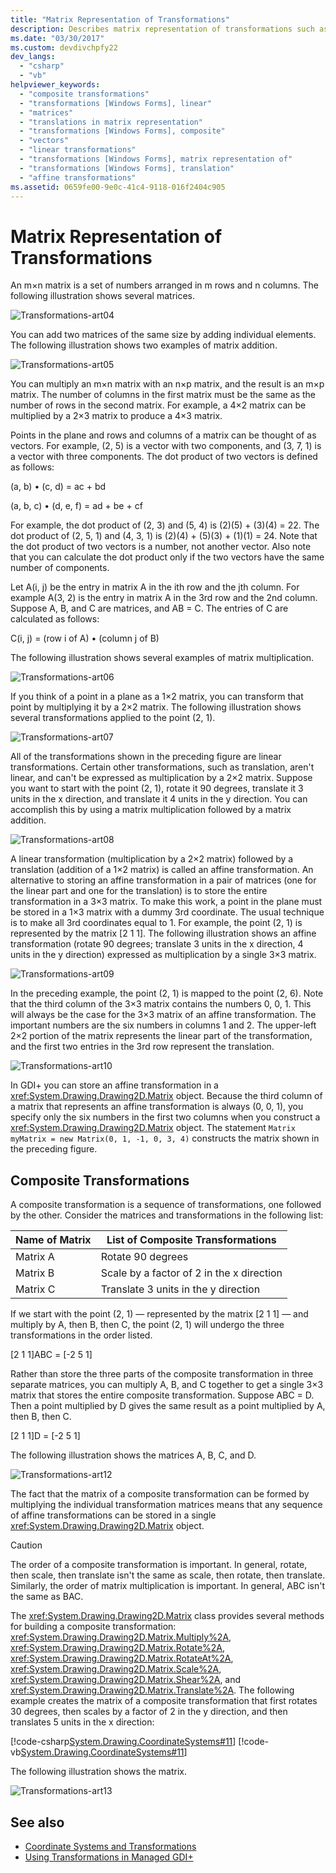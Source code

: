 ```yaml
---
title: "Matrix Representation of Transformations"
description: Describes matrix representation of transformations such as linear transformation and composite transformations in matrices
ms.date: "03/30/2017"
ms.custom: devdivchpfy22
dev_langs: 
  - "csharp"
  - "vb"
helpviewer_keywords: 
  - "composite transformations"
  - "transformations [Windows Forms], linear"
  - "matrices"
  - "translations in matrix representation"
  - "transformations [Windows Forms], composite"
  - "vectors"
  - "linear transformations"
  - "transformations [Windows Forms], matrix representation of"
  - "transformations [Windows Forms], translation"
  - "affine transformations"
ms.assetid: 0659fe00-9e0c-41c4-9118-016f2404c905
---
```

# Matrix Representation of Transformations

An m×n matrix is a set of numbers arranged in m rows and n columns. The following illustration shows several matrices.
  
 ![Transformations-art04](./media/aboutgdip05-art04.gif "AboutGdip05_art04")
  
 You can add two matrices of the same size by adding individual elements. The following illustration shows two examples of matrix addition.
  
 ![Transformations-art05](./media/aboutgdip05-art05.gif "AboutGdip05_art05")
  
 You can multiply an m×n matrix with an n×p matrix, and the result is an m×p matrix. The number of columns in the first matrix must be the same as the number of rows in the second matrix. For example, a 4×2 matrix can be multiplied by a 2×3 matrix to produce a 4×3 matrix.
  
 Points in the plane and rows and columns of a matrix can be thought of as vectors. For example, (2, 5) is a vector with two components, and (3, 7, 1) is a vector with three components. The dot product of two vectors is defined as follows:
  
 (a, b) • (c, d) = ac + bd
  
 (a, b, c) • (d, e, f) = ad + be + cf
  
 For example, the dot product of (2, 3) and (5, 4) is (2)(5) + (3)(4) = 22. The dot product of (2, 5, 1) and (4, 3, 1) is (2)(4) + (5)(3) + (1)(1) = 24. Note that the dot product of two vectors is a number, not another vector. Also note that you can calculate the dot product only if the two vectors have the same number of components.
  
 Let A(i, j) be the entry in matrix A in the ith row and the jth column. For example A(3, 2) is the entry in matrix A in the 3rd row and the 2nd column. Suppose A, B, and C are matrices, and AB = C. The entries of C are calculated as follows:
  
 C(i, j) = (row i of A) • (column j of B)
  
 The following illustration shows several examples of matrix multiplication.
  
 ![Transformations-art06](./media/aboutgdip05-art06.gif "AboutGdip05_art06")
  
 If you think of a point in a plane as a 1×2 matrix, you can transform that point by multiplying it by a 2×2 matrix. The following illustration shows several transformations applied to the point (2, 1).
  
 ![Transformations-art07](./media/aboutgdip05-art07.gif "AboutGdip05_art07")
  
 All of the transformations shown in the preceding figure are linear transformations. Certain other transformations, such as translation, aren't linear, and can't be expressed as multiplication by a 2×2 matrix. Suppose you want to start with the point (2, 1), rotate it 90 degrees, translate it 3 units in the x direction, and translate it 4 units in the y direction. You can accomplish this by using a matrix multiplication followed by a matrix addition.  
  
 ![Transformations-art08](./media/aboutgdip05-art08.gif "AboutGdip05_art08")
  
 A linear transformation (multiplication by a 2×2 matrix) followed by a translation (addition of a 1×2 matrix) is called an affine transformation. An alternative to storing an affine transformation in a pair of matrices (one for the linear part and one for the translation) is to store the entire transformation in a 3×3 matrix. To make this work, a point in the plane must be stored in a 1×3 matrix with a dummy 3rd coordinate. The usual technique is to make all 3rd coordinates equal to 1. For example, the point (2, 1) is represented by the matrix [2 1 1]. The following illustration shows an affine transformation (rotate 90 degrees; translate 3 units in the x direction, 4 units in the y direction) expressed as multiplication by a single 3×3 matrix.
  
 ![Transformations-art09](./media/aboutgdip05-art09.gif "AboutGdip05_art09")
  
 In the preceding example, the point (2, 1) is mapped to the point (2, 6). Note that the third column of the 3×3 matrix contains the numbers 0, 0, 1. This will always be the case for the 3×3 matrix of an affine transformation. The important numbers are the six numbers in columns 1 and 2. The upper-left 2×2 portion of the matrix represents the linear part of the transformation, and the first two entries in the 3rd row represent the translation.
  
 ![Transformations-art10](./media/aboutgdip05-art10.gif "AboutGdip05_art10")
  
 In GDI+ you can store an affine transformation in a <xref:System.Drawing.Drawing2D.Matrix> object. Because the third column of a matrix that represents an affine transformation is always (0, 0, 1), you specify only the six numbers in the first two columns when you construct a <xref:System.Drawing.Drawing2D.Matrix> object. The statement `Matrix myMatrix = new Matrix(0, 1, -1, 0, 3, 4)` constructs the matrix shown in the preceding figure.
  
## Composite Transformations

 A composite transformation is a sequence of transformations, one followed by the other. Consider the matrices and transformations in the following list:
  
|Name of Matrix|List of Composite Transformations|
|-|-|
|Matrix A|Rotate 90 degrees|
|Matrix B|Scale by a factor of 2 in the x direction|
|Matrix C|Translate 3 units in the y direction|
  
 If we start with the point (2, 1) — represented by the matrix [2 1 1] — and multiply by A, then B, then C, the point (2, 1) will undergo the three transformations in the order listed.
  
 [2 1 1]ABC = [-2 5 1]
  
 Rather than store the three parts of the composite transformation in three separate matrices, you can multiply A, B, and C together to get a single 3×3 matrix that stores the entire composite transformation. Suppose ABC = D. Then a point multiplied by D gives the same result as a point multiplied by A, then B, then C.
  
 [2 1 1]D = [-2 5 1]
  
 The following illustration shows the matrices A, B, C, and D.
  
 ![Transformations-art12](./media/aboutgdip05-art12.gif "AboutGdip05_art12")
  
 The fact that the matrix of a composite transformation can be formed by multiplying the individual transformation matrices means that any sequence of affine transformations can be stored in a single <xref:System.Drawing.Drawing2D.Matrix> object.
  
> [!CAUTION]
> The order of a composite transformation is important. In general, rotate, then scale, then translate isn't the same as scale, then rotate, then translate. Similarly, the order of matrix multiplication is important. In general, ABC isn't the same as BAC.
  
 The <xref:System.Drawing.Drawing2D.Matrix> class provides several methods for building a composite transformation: <xref:System.Drawing.Drawing2D.Matrix.Multiply%2A>, <xref:System.Drawing.Drawing2D.Matrix.Rotate%2A>, <xref:System.Drawing.Drawing2D.Matrix.RotateAt%2A>, <xref:System.Drawing.Drawing2D.Matrix.Scale%2A>, <xref:System.Drawing.Drawing2D.Matrix.Shear%2A>, and <xref:System.Drawing.Drawing2D.Matrix.Translate%2A>. The following example creates the matrix of a composite transformation that first rotates 30 degrees, then scales by a factor of 2 in the y direction, and then translates 5 units in the x direction:
  
 [!code-csharp[System.Drawing.CoordinateSystems#11](~/samples/snippets/csharp/VS_Snippets_Winforms/System.Drawing.CoordinateSystems/CS/Class1.cs#11)]
 [!code-vb[System.Drawing.CoordinateSystems#11](~/samples/snippets/visualbasic/VS_Snippets_Winforms/System.Drawing.CoordinateSystems/VB/Class1.vb#11)]
  
 The following illustration shows the matrix.
  
 ![Transformations-art13](./media/aboutgdip05-art13.gif "AboutGdip05_art13")
  
## See also

- [Coordinate Systems and Transformations](coordinate-systems-and-transformations.md)
- [Using Transformations in Managed GDI+](using-transformations-in-managed-gdi.md)
